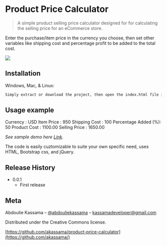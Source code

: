 # Product Price Calculator
> A simple product selling price calculator designed for for calculating the selling price for an eCommerce store.

Enter the purchase/item price in the currency you choose, then set other variables like shipping cost and percentage profit to be added to the total cost.

![](https://i.ibb.co/dtQfvJV/demo.jpg)

## Installation

Windows, Mac, & Linux:

```sh
Simply extract or download the project, then open the index.html file in your browser.
```


## Usage example

Currency : USD
Item Price  : 950
Shipping Cost : 100
Percentage Added (%): 50
Product Cost : 1100.00
Selling Price : 1650.00

_See sample demo here [Link][demo]._

The code is easily cuztomizable to suite your own specific need, uses HTML, Bootstrap css, and jQuery. 

## Release History

* 0.0.1
    * First release

## Meta

Abdoulie Kassama – [@abdouliekassama](https://twitter.com/abdouliekassama) – kassamadeveloper@gmail.com

Distributed under the Creative Commons license. 

[https://github.com/akassama/product-price-calculator](https://github.com/akassama/)


<!-- Markdown link & img dfn's -->
[demo]: https://akassama.github.io/product-price-calculator/
